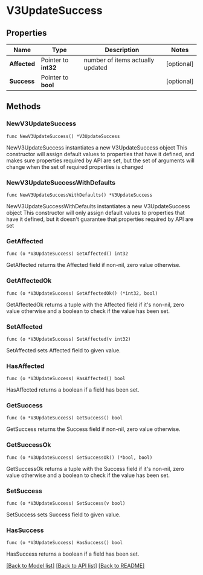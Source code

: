 # V3UpdateSuccess

## Properties

Name | Type | Description | Notes
------------ | ------------- | ------------- | -------------
**Affected** | Pointer to **int32** | number of items actually updated | [optional] 
**Success** | Pointer to **bool** |  | [optional] 

## Methods

### NewV3UpdateSuccess

`func NewV3UpdateSuccess() *V3UpdateSuccess`

NewV3UpdateSuccess instantiates a new V3UpdateSuccess object
This constructor will assign default values to properties that have it defined,
and makes sure properties required by API are set, but the set of arguments
will change when the set of required properties is changed

### NewV3UpdateSuccessWithDefaults

`func NewV3UpdateSuccessWithDefaults() *V3UpdateSuccess`

NewV3UpdateSuccessWithDefaults instantiates a new V3UpdateSuccess object
This constructor will only assign default values to properties that have it defined,
but it doesn't guarantee that properties required by API are set

### GetAffected

`func (o *V3UpdateSuccess) GetAffected() int32`

GetAffected returns the Affected field if non-nil, zero value otherwise.

### GetAffectedOk

`func (o *V3UpdateSuccess) GetAffectedOk() (*int32, bool)`

GetAffectedOk returns a tuple with the Affected field if it's non-nil, zero value otherwise
and a boolean to check if the value has been set.

### SetAffected

`func (o *V3UpdateSuccess) SetAffected(v int32)`

SetAffected sets Affected field to given value.

### HasAffected

`func (o *V3UpdateSuccess) HasAffected() bool`

HasAffected returns a boolean if a field has been set.

### GetSuccess

`func (o *V3UpdateSuccess) GetSuccess() bool`

GetSuccess returns the Success field if non-nil, zero value otherwise.

### GetSuccessOk

`func (o *V3UpdateSuccess) GetSuccessOk() (*bool, bool)`

GetSuccessOk returns a tuple with the Success field if it's non-nil, zero value otherwise
and a boolean to check if the value has been set.

### SetSuccess

`func (o *V3UpdateSuccess) SetSuccess(v bool)`

SetSuccess sets Success field to given value.

### HasSuccess

`func (o *V3UpdateSuccess) HasSuccess() bool`

HasSuccess returns a boolean if a field has been set.


[[Back to Model list]](../README.md#documentation-for-models) [[Back to API list]](../README.md#documentation-for-api-endpoints) [[Back to README]](../README.md)


